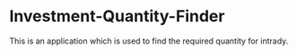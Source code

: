 # Investment-Quantity-Finder
This is an application which is used to find the required quantity for intrady.

